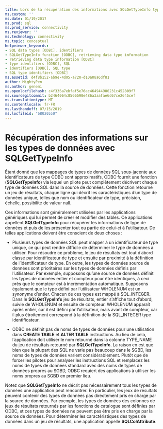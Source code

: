 ```yaml
---
title: Lors de la récupération des informations avec SQLGetTypeInfo types | Microsoft Docs
ms.custom: ''
ms.date: 01/19/2017
ms.prod: sql
ms.prod_service: connectivity
ms.reviewer: ''
ms.technology: connectivity
ms.topic: conceptual
helpviewer_keywords:
- SQL data types [ODBC], identifiers
- SQLGetTypeInfo function [ODBC], retrieving data type information
- retrieving data type information [ODBC]
- type identifiers [ODBC], SQL
- identifiers [ODBC], SQL type
- SQL type identifiers [ODBC]
ms.assetid: d4f8b152-ab9e-4d05-a720-d10a08a6df81
author: MightyPen
ms.author: genemi
ms.openlocfilehash: c4f336a7ebfaf5e76ac464944900231c452809f7
ms.sourcegitcommit: b2464064c0566590e486a3aafae6d67ce2645cef
ms.translationtype: MT
ms.contentlocale: fr-FR
ms.lasthandoff: 07/15/2019
ms.locfileid: "68020550"
---
```

# <a name="retrieving-data-type-information-with-sqlgettypeinfo"></a>Récupération des informations sur les types de données avec SQLGetTypeInfo
Étant donné que les mappages de types de données SQL sous-jacente aux identificateurs de type ODBC sont approximatifs, ODBC fournit une fonction (**SQLGetTypeInfo**) via lequel un pilote peut complètement décrivent chaque type de données SQL dans la source de données. Cette fonction retourne un jeu de résultats, chaque ligne qui décrit les caractéristiques d’un type de données unique, telles que nom ou identificateur de type, précision, échelle, possibilité de valeur null.  
  
 Ces informations sont généralement utilisées par les applications génériques qui lui permet de créer et modifier des tables. Ce applications appellent **SQLGetTypeInfo** pour récupérer les informations de type de données et puis de les présenter tout ou partie de celui-ci à l’utilisateur. De telles applications doivent être conscient de deux choses :  
  
-   Plusieurs types de données SQL peut mapper à un identificateur de type unique, ce qui peut rendre difficile de déterminer le type de données à utiliser. Pour résoudre ce problème, le jeu de résultats est tout d’abord classé par identificateur de type et ensuite par proximité à la définition de l’identificateur de type. En outre, les types de données source de données sont prioritaires sur les types de données définis par l’utilisateur. Par exemple, supposons qu’une source de données définit les types de données entier et compteur pour être identiques, à ceci près que le compteur est à incrémentation automatique. Supposons également que le type défini par l’utilisateur WHOLENUM est un synonyme d’entier. Chacun de ces types est mappé à SQL_INTEGER. Dans le **SQLGetTypeInfo** jeu de résultats, entier s’affiche tout d’abord, suivie de WHOLENUM et ensuite de compteur. WHOLENUM apparaît après entier, car il est défini par l’utilisateur, mais avant de compteur, car il plus étroitement correspond à la définition de la SQL_INTEGER type identificateur.  
  
-   ODBC ne définit pas de noms de types de données pour une utilisation dans **CREATE TABLE** et **ALTER TABLE** instructions. Au lieu de cela, l’application doit utiliser le nom retourné dans la colonne TYPE_NAME du jeu de résultats retourné par **SQLGetTypeInfo**. La raison en est que bien que la plupart des SQL ne varie pas beaucoup dans le SGBD, les noms de types de données varient considérablement. Plutôt que de forcer les pilotes pour analyser les instructions SQL et remplacez les noms de types de données standard avec des noms de types de données propres au SGBD, ODBC requiert des applications à utiliser les noms propres au SGBD en premier lieu.  
  
 Notez que **SQLGetTypeInfo** ne décrit pas nécessairement tous les types de données une application peut rencontrer. En particulier, les jeux de résultats peuvent contenir des types de données pas directement pris en charge par la source de données. Par exemple, les types de données des colonnes de jeux de résultats retournés par les fonctions de catalogue sont définies par ODBC, et ces types de données ne peuvent pas être pris en charge par la source de données. Pour déterminer les caractéristiques des types de données dans un jeu de résultats, une application appelle **SQLColAttribute**.

